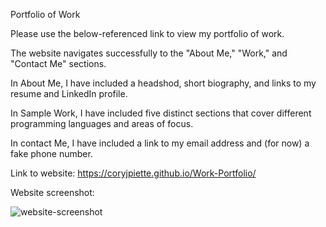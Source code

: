 Portfolio of Work

Please use the below-referenced link to view my portfolio of work.

The website navigates successfully to the "About Me," "Work," and "Contact Me" sections.

In About Me, I have included a headshod, short biography, and links to my resume and LinkedIn profile.

In Sample Work, I have included five distinct sections that cover different programming languages and areas of focus.

In contact Me, I have included a link to my email address and (for now) a fake phone number.

Link to website: https://coryjpiette.github.io/Work-Portfolio/

Website screenshot:

![website-screenshot](https://user-images.githubusercontent.com/60293516/120710867-ae14db00-c48c-11eb-82b9-ffacdd642019.jpg)
